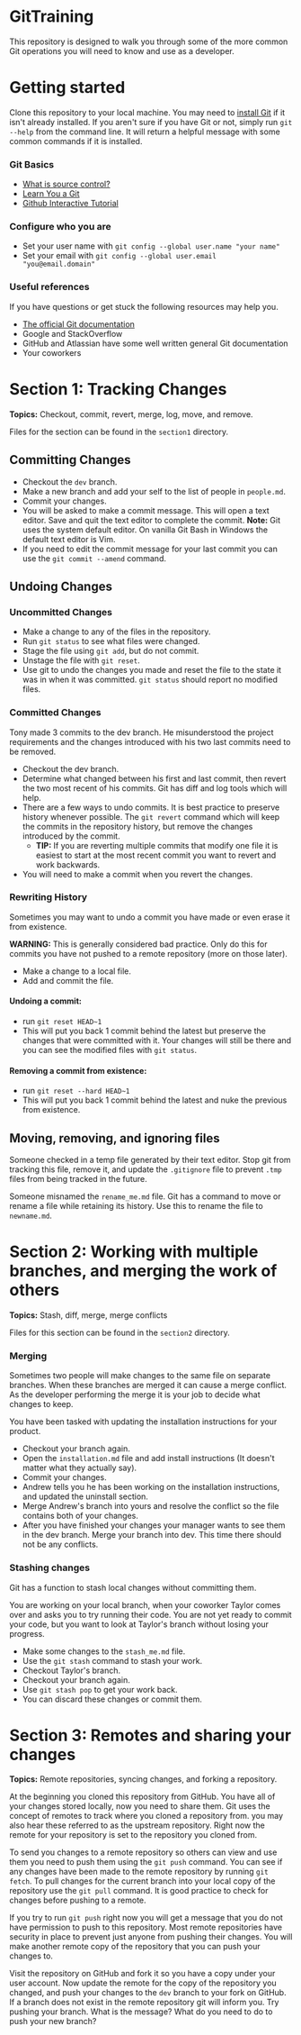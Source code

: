 # GitTraining

This repository is designed to walk you through some of the more common Git operations you will need to know and use as a developer.

# Getting started
Clone this repository to your local machine. You may need to [install Git](https://git-scm.com/downloads) if it isn't already installed.
If you aren't sure if you have Git or not, simply run `git --help` from the command line.
It will return a helpful message with some common commands if it is installed.


### Git Basics
* [What is source control?](http://slides.com/justinc/deck#/)
* [Learn You a Git](http://slides.com/justinc/learn-you-a-git#/)
* [Github Interactive Tutorial](https://try.github.io/levels/1/challenges/1)

### Configure who you are
- Set your user name with `git config --global user.name "your name"`
- Set your email with `git config --global user.email "you@email.domain"`

### Useful references
If you have questions or get stuck the following resources may help you.

- [The official Git documentation](https://git-scm.com/docs)
- Google and StackOverflow
- GitHub and Atlassian have some well written general Git documentation
- Your coworkers


# Section 1: Tracking Changes
**Topics:** Checkout, commit, revert, merge, log, move, and remove.

Files for the section can be found in the `section1` directory.

## Committing Changes
- Checkout the `dev` branch.
- Make a new branch and add your self to the list of people in `people.md`.
- Commit your changes.
- You will be asked to make a commit message. This will open a text editor. Save and quit the text editor to complete the commit. **Note:** Git uses the system default editor. On vanilla Git Bash in Windows the default text editor is Vim.
- If you need to edit the commit message for your last commit you can use the `git commit --amend` command.

## Undoing Changes

### Uncommitted Changes
- Make a change to any of the files in the repository.
- Run `git status` to see what files were changed.
- Stage the file using `git add`, but do not commit.
- Unstage the file with `git reset`.
- Use git to undo the changes you made and reset the file to the state it was in when it was committed. `git status` should report no modified files.


### Committed Changes
Tony made 3 commits to the dev branch. He misunderstood the project requirements and the changes introduced with his two last commits need to be removed.
- Checkout the dev branch.
- Determine what changed between his first and last commit, then revert the two most recent of his commits. Git has diff and log tools which will help.
- There are a few ways to undo commits. It is best practice to preserve history whenever possible. The `git revert` command which will keep the commits in the repository history, but remove the changes introduced by the commit.
    - **TIP:** If you are reverting multiple commits that modify one file it is easiest to start at the most recent commit you want to revert and work backwards.
- You will need to make a commit when you revert the changes.

### Rewriting History
Sometimes you may want to undo a commit you have made or even erase it from existence. 

**WARNING:** This is generally considered bad practice. Only do this for commits you have not pushed to a remote repository (more on those later).

- Make a change to a local file.
- Add and commit the file.

#### Undoing a commit:
- run `git reset HEAD~1`
- This will put you back 1 commit behind the latest but preserve the changes that were committed with it. Your changes will still be there and you can see the modified files with `git status`.

#### Removing a commit from existence:
- run `git reset --hard HEAD~1`
- This will put you back 1 commit behind the latest and nuke the previous from existence.


## Moving, removing, and ignoring files
Someone checked in a temp file generated by their text editor. Stop git from tracking this file, remove it, and update the `.gitignore` file to prevent `.tmp` files from being tracked in the future.

Someone misnamed the `rename_me.md` file. Git has a command to move or rename a file while retaining its history. Use this to rename the file to `newname.md`.

# Section 2: Working with multiple branches, and merging the work of others
**Topics:** Stash, diff, merge, merge conflicts

Files for this section can be found in the `section2` directory.

### Merging
Sometimes two people will make changes to the same file on separate branches. 
When these branches are merged it can cause a merge conflict. 
As the developer performing the merge it is your job to decide what changes to keep.

You have been tasked with updating the installation instructions for your product.
- Checkout your branch again.
- Open the `installation.md` file and add install instructions (It doesn't matter what they actually say).
- Commit your changes.
- Andrew tells you he has been working on the installation instructions, and updated the uninstall section.
- Merge Andrew's branch into yours and resolve the conflict so the file contains both of your changes.
- After you have finished your changes your manager wants to see them in the dev branch. Merge your branch into dev. This time there should not be any conflicts.

### Stashing changes
Git has a function to stash local changes without committing them.

You are working on your local branch, when your coworker Taylor comes over and asks you to try running their code. You are not yet ready to commit your code, but you want to look at Taylor's branch without losing your progress.
- Make some changes to the `stash_me.md` file.
- Use the `git stash` command to stash your work.
- Checkout Taylor's branch.
- Checkout your branch again.
- Use `git stash pop` to get your work back.
- You can discard these changes or commit them.


# Section 3: Remotes and sharing your changes
**Topics:** Remote repositories, syncing changes, and forking a repository.

At the beginning you cloned this repository from GitHub. You have all of your changes stored locally, now you need to share them. 
Git uses the concept of remotes to track where you cloned a repository from. you may also hear these referred to as the upstream repository. 
Right now the remote for your repository is set to the repository you cloned from.

To send you changes to a remote repository so others can view and use them you need to push them using the `git push` command. 
You can see if any changes have been made to the remote repository by running `git fetch`. 
To pull changes for the current branch into your local copy of the repository use the `git pull` command.
It is good practice to check for changes before pushing to a remote.

If you try to run `git push` right now you will get a message that you do not have permission to push to this repository. Most remote repositories have security in place to prevent just anyone from pushing their changes. You will make another remote copy of the repository that you can push your changes to.

 Visit the repository on GitHub and fork it so you have a copy under your user account. 
 Now update the remote for the copy of the repository you changed, and push your changes to the `dev` branch to your fork on GitHub. 
 If a branch does not exist in the remote repository git will inform you.
 Try pushing your branch. What is the message? 
 What do you need to do to push your new branch?
